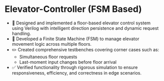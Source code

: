 # Elevator-Controller (FSM Based)

- 🚀 Designed and implemented a floor-based elevator control system using Verilog with intelligent direction persistence and dynamic request handling.  
- 🧠 Developed a Finite State Machine (FSM) to manage elevator movement logic across multiple floors.  
- ✏️ Created comprehensive testbenches covering corner cases such as:  
  - Simultaneous floor requests  
  - Last-moment input changes before floor arrival  
- ✅ Verified functionality through rigorous simulation to ensure responsiveness, efficiency, and correctness in edge scenarios.

